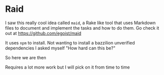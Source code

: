 # Raid

I saw this really cool idea called `maid`, a Rake like tool that uses Markdown files to document and implement the tasks and how to do them. Go check it out at https://github.com/egoist/maid

It uses `npm` to install. Not wanting to install a bazzilion unverified dependencies I asked myself "How hard can this be?"

So here we are then

Requires a lot more work but I will pick on it from time to time
